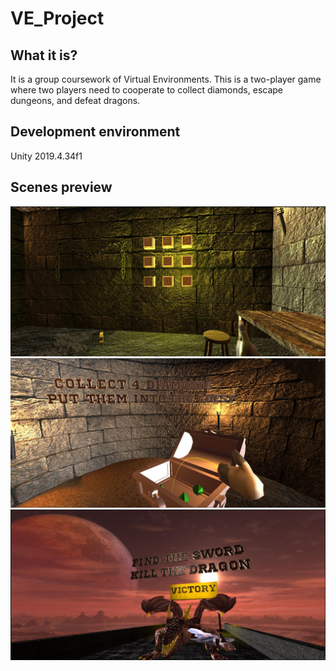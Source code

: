 # VE_Project
## What it is?
It is a group coursework of Virtual Environments. This is a two-player game where two players need to cooperate to collect diamonds, escape dungeons, and defeat dragons.
## Development environment
Unity 2019.4.34f1
## Scenes preview
![Image text](https://github.com/YuebinFU/VE_Project/blob/main/Images/trigger.jpg)
![Image text](https://github.com/YuebinFU/VE_Project/blob/main/Images/chest.jpg)
![Image text](https://github.com/YuebinFU/VE_Project/blob/main/Images/dragon.jpg)
